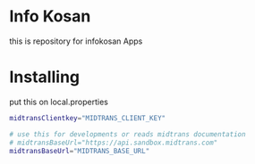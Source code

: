 # Info Kosan
this is repository for infokosan Apps

# Installing
put this on local.properties
```bash
midtransClientkey="MIDTRANS_CLIENT_KEY"

# use this for developments or reads midtrans documentation
# midtransBaseUrl="https://api.sandbox.midtrans.com"
midtransBaseUrl="MIDTRANS_BASE_URL"
```